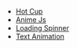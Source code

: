 - [Hot Cup](https://6690f893607d0f08acfb6047--lovely-concha-a009ea.netlify.app/)
- [Anime Js](https://669383d3b61ecddb56f3c2fe--moonlit-dusk-56c4f5.netlify.app/)
- [Loading Spinner](https://6694c9e5f5566535ae68472f--monumental-mermaid-d6b006.netlify.app/)
- [Text Animation]([https://6696400d0dc845e6844dc1d4--playful-creponne-6380b2.netlify.app/)

